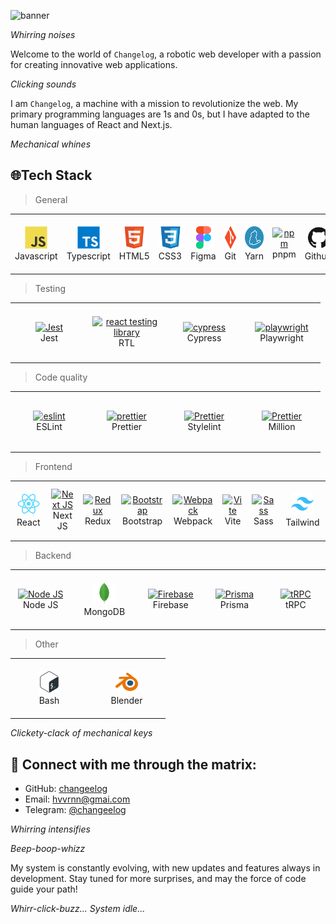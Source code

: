 ![banner](./banner2x.svg)

_Whirring noises_

Welcome to the world of `Changelog`, a robotic web developer with a passion for creating innovative web applications.

_Clicking sounds_

I am `Changelog`, a machine with a mission to revolutionize the web. My primary programming languages are 1s and 0s, but I have adapted to the human languages of React and Next.js.

_Mechanical whines_

## 🌐Tech Stack

> General

<table width="100%">
  <tbody>
    <tr>
      <td align="center" width="110" height="90">
        <a href="https://github.com/Lystrillian#stack">
          <img src="https://raw.githubusercontent.com/devicons/devicon/1119b9f84c0290e0f0b38982099a2bd027a48bf1/icons/javascript/javascript-original.svg" width="36" height="36" alt="javascript" style="max-width: 100%;">
        </a>
        <br>Javascript
      </td>
      <td align="center" width="110" height="90">
        <a href="https://github.com/Lystrillian#stack">
          <img src="https://raw.githubusercontent.com/devicons/devicon/1119b9f84c0290e0f0b38982099a2bd027a48bf1/icons/typescript/typescript-original.svg" width="36" height="36" alt="typescript" style="max-width: 100%;">
        </a>
        <br>Typescript
      </td>
      <td align="center" width="110" height="90">
        <a href="https://github.com/Lystrillian#stack">
          <img src="https://github.com/devicons/devicon/raw/master/icons/html5/html5-original.svg" width="36" height="36" alt="Html5" style="max-width: 100%;">
        </a>
        <br>HTML5
      </td>
      <td align="center" width="110" height="90">
        <a href="https://github.com/Lystrillian#stack">
          <img src="https://github.com/devicons/devicon/raw/master/icons/css3/css3-original.svg" width="36" height="36" alt="css3" style="max-width: 100%;">
        </a>
        <br>CSS3
      </td>
      <td align="center" width="110" height="90">
        <a href="https://github.com/Lystrillian#stack">
          <img src="https://raw.githubusercontent.com/devicons/devicon/1119b9f84c0290e0f0b38982099a2bd027a48bf1/icons/figma/figma-original.svg" width="36" height="36" alt="figma" style="max-width: 100%;">
        </a>
        <br>Figma
      </td>
      <td align="center" width="110" height="90">
        <a href="https://github.com/Lystrillian#stack">
          <img src="https://raw.githubusercontent.com/devicons/devicon/1119b9f84c0290e0f0b38982099a2bd027a48bf1/icons/git/git-original.svg" width="36" height="36" alt="git" style="max-width: 100%;">
        </a>
        <br>Git
      </td>
      <td align="center" width="110" height="90">
        <a href="https://github.com/Lystrillian#stack">
          <img src="https://raw.githubusercontent.com/devicons/devicon/1119b9f84c0290e0f0b38982099a2bd027a48bf1/icons/yarn/yarn-original.svg" width="36" height="36" alt="yarn" style="max-width: 100%;">
        </a>
        <br>Yarn
      </td>
      <td align="center" width="110" height="90">
        <a href="https://github.com/Lystrillian#stack">
          <img src="https://encrypted-tbn0.gstatic.com/images?q=tbn:ANd9GcQADL_7ZFCLCN1YcGijP-rfWud-67vqHHhOavZWizwWKw&s" width="36" height="36" alt="npm" data-canonical-src="https://brandeps.com/icon-download/N/Npm-icon-vector-05.svg" style="max-width: 100%;">
        </a>
        <br>pnpm
      </td>
      <td align="center" width="110" height="90">
        <a href="https://github.com/Lystrillian#stack">
          <img src="https://github.com/devicons/devicon/raw/master/icons/github/github-original.svg" width="36" height="36" alt="github" style="max-width: 100%;">
        </a>
        <br>Github
      </td>
    </tr>
  </tbody>
</table>

> Testing

<table width="100%">
  <tbody>
    <tr>
      <td align="center" width="110" height="90">
        <a href="https://github.com/Lystrillian#stack">
          <img src="https://camo.githubusercontent.com/2bae65dbfc757f308fb41302f674b5b4dc6d4dea42ecd75fc58fa5cdb0d4befd/68747470733a2f2f6272616e646570732e636f6d2f69636f6e2d646f776e6c6f61642f4a2f4a6573742d69636f6e2d766563746f722d30322e737667" width="36" height="36" alt="Jest" data-canonical-src="https://brandeps.com/icon-download/J/Jest-icon-vector-02.svg" style="max-width: 100%;">
        </a>
        <br>Jest
      </td>
      <td align="center" width="110" height="90">
        <a href="https://github.com/Lystrillian#stack">
          <img src="https://camo.githubusercontent.com/ed0ca1e17c867c37374c70e5dc5ba5d2b6294ff2870d3aba806d38b3bc61efa8/68747470733a2f2f6173736574732e6465766f67726170686963732e636f6d2f70726f6a656374732f74657374696e675f6c6962726172792e706e67" width="36" height="36" alt="react testing library" data-canonical-src="https://assets.devographics.com/projects/testing_library.png" style="max-width: 100%;">
        </a>
        <br>RTL
      </td>
      <td align="center" width="110" height="90">
        <a href="https://github.com/Lystrillian#stack">
          <img src="https://camo.githubusercontent.com/96e2e5247829c64667dd2852ba98c575b40815dd856f7f5525dc39fe5901551d/68747470733a2f2f6272616e646570732e636f6d2f69636f6e2d646f776e6c6f61642f432f437970726573732d69636f6e2d766563746f722d30312e737667" width="36" height="36" alt="cypress" data-canonical-src="https://brandeps.com/icon-download/C/Cypress-icon-vector-01.svg" style="max-width: 100%;">
        </a>
        <br>Cypress
      </td>
      <td align="center" width="110" height="90">
        <a href="https://github.com/Lystrillian#stack">
          <img src="https://camo.githubusercontent.com/600a27b2477ea3fc0969d9fd66dcd4fb347be6846ed182d161a73231486926df/68747470733a2f2f706c61797772696768742e6465762f696d672f706c61797772696768742d6c6f676f2e737667" width="36" height="36" alt="playwright" data-canonical-src="https://playwright.dev/img/playwright-logo.svg" style="max-width: 100%;">
        </a>
        <br>Playwright
      </td>
    </tr>
  </tbody>
</table>

> Code quality

<table width="100%">
  <tbody>
    <tr>
      <td align="center" width="110" height="90">
        <a href="https://github.com/Lystrillian#stack">
          <img src="https://camo.githubusercontent.com/fd4a42ce74013aa14961f63b6f14717277806286c899e1a6a7565b6b2befed6b/68747470733a2f2f6272616e646570732e636f6d2f69636f6e2d646f776e6c6f61642f452f45736c696e742d69636f6e2d766563746f722d30322e737667" width="36" height="36" alt="eslint" data-canonical-src="https://brandeps.com/icon-download/E/Eslint-icon-vector-02.svg" style="max-width: 100%;">
        </a>
        <br>ESLint
      </td>
      <td align="center" width="110" height="90">
        <a href="https://github.com/Lystrillian#stack">
          <img src="https://camo.githubusercontent.com/dad4532cf65827e9b3ce320a9249dda7c8ce505cba4dd514455eb6ca133e5a94/68747470733a2f2f6272616e646570732e636f6d2f69636f6e2d646f776e6c6f61642f502f50726574746965722d69636f6e2d766563746f722d30322e737667" width="36" height="36" alt="prettier" data-canonical-src="https://brandeps.com/icon-download/P/Prettier-icon-vector-02.svg" style="max-width: 100%;">
        </a>
        <br>Prettier
      </td>
      <td align="center" width="110" height="90">
        <a href="https://github.com/Lystrillian#stack">
          <img src="https://camo.githubusercontent.com/18698b8511f5cb79161b369d50361b60e8d417e2bc8e4abddc4843d6c227c0ad/68747470733a2f2f6272616e646570732e636f6d2f6c6f676f2d646f776e6c6f61642f532f5374796c656c696e742d6c6f676f2d766563746f722d30312e737667" width="36" height="36" alt="Prettier" data-canonical-src="https://brandeps.com/logo-download/S/Stylelint-logo-vector-01.svg" style="max-width: 100%;">
        </a>
        <br>Stylelint
      </td>
      <td align="center" width="110" height="90">
        <a href="https://github.com/Lystrillian#stack">
          <img src="https://encrypted-tbn0.gstatic.com/images?q=tbn:ANd9GcTb-Z6cglGPk8gifTFzifkOfDXIy85f_LTBqALlUz3GXdy_IBn3HJzHkVSLqsdfHEBOz1E&usqp=CAU" width="36" height="36" alt="Prettier" data-canonical-src="https://brandeps.com/logo-download/S/Stylelint-logo-vector-01.svg" style="max-width: 100%;">
        </a>
        <br>Million
      </td>
    </tr>
  </tbody>
</table>

> Frontend

<table width="100%">
  <tbody>
    <tr>
      <td align="center" width="110" height="90">
        <a href="https://github.com/Lystrillian#stack">
          <img src="https://github.com/devicons/devicon/raw/master/icons/react/react-original.svg" width="36" height="36" alt="React" style="max-width: 100%;">
        </a>
        <br>React
      </td>
      <td align="center" width="110" height="90">
        <a href="https://github.com/Lystrillian#stack">
          <img src="https://raw.githubusercontent.com/samfromaway/samfromaway/master/.github/images/nextjs.png" width="36" height="36" alt="Next JS" style="max-width: 100%;">
        </a>
        <br>Next JS
      </td>
      <td align="center" width="110" height="90">
        <a href="https://github.com/Lystrillian#stack">
          <img src="https://camo.githubusercontent.com/e67e6d25e9a59468bd73f49610b82807302b289f1283f7b7995edfd821f5110d/68747470733a2f2f63646e2e776f726c64766563746f726c6f676f2e636f6d2f6c6f676f732f72656475782e737667" width="36" height="36" alt="Redux" data-canonical-src="https://cdn.worldvectorlogo.com/logos/redux.svg" style="max-width: 100%;">
        </a>
        <br>Redux
      </td>
      <td align="center" width="110" height="90">
        <a href="https://github.com/Lystrillian#stack">
          <img src="https://camo.githubusercontent.com/d25c4fa975c7996aac3a7983583303df75fd280506e571794ef8b388e7b6d325/68747470733a2f2f63646e2e776f726c64766563746f726c6f676f2e636f6d2f6c6f676f732f626f6f7473747261702d342e737667" width="36" height="36" alt="Bootstrap" data-canonical-src="https://cdn.worldvectorlogo.com/logos/bootstrap-4.svg" style="max-width: 100%;">
        </a>
        <br>Bootstrap
      </td>
      <td align="center" width="110" height="90">
        <a href="https://github.com/Lystrillian#stack">
          <img src="https://camo.githubusercontent.com/174cdebbe5375dbb2205aa135f06799179491827ad4efc83bda55243301a6e82/68747470733a2f2f6272616e646570732e636f6d2f69636f6e2d646f776e6c6f61642f572f5765627061636b2d69636f6e2d766563746f722d30322e737667" width="36" height="36" alt="Webpack" data-canonical-src="https://brandeps.com/icon-download/W/Webpack-icon-vector-02.svg" style="max-width: 100%;">
        </a>
        <br>Webpack
      </td>
      <td align="center" width="110" height="90">
        <a href="https://github.com/Lystrillian#stack">
          <img src="https://camo.githubusercontent.com/2e1efd50b61f26c56e82929d735dce115937350e280abac98641c79d765da27c/68747470733a2f2f766974656a732e6465762f6c6f676f2e737667" width="36" height="36" alt="Vite" data-canonical-src="https://vitejs.dev/logo.svg" style="max-width: 100%;">
        </a>
        <br>Vite
      </td>
      <td align="center" width="110" height="90">
        <a href="https://github.com/Lystrillian#stack">
          <img src="https://camo.githubusercontent.com/3b322c4f87d096c868764a36aea13fd3c6bce8120250b2fa1331587b6289bca1/68747470733a2f2f6272616e646570732e636f6d2f69636f6e2d646f776e6c6f61642f532f536173732d69636f6e2d766563746f722d30342e737667" width="36" height="36" alt="Sass" data-canonical-src="https://brandeps.com/icon-download/S/Sass-icon-vector-04.svg" style="max-width: 100%;">
        </a>
        <br>Sass
      </td>
      <td align="center" width="110" height="90">
        <a href="https://github.com/Lystrillian#stack">
          <img src="https://github.com/devicons/devicon/raw/master/icons/tailwindcss/tailwindcss-original.svg" width="36" height="36" alt="Tailwind" style="max-width: 100%;">
        </a>
        <br>Tailwind
      </td>
    </tr>
  </tbody>
</table>

> Backend

<table width="100%">
  <tbody>
    <tr>
      <td align="center" width="110" height="90">
        <a href="https://github.com/Lystrillian#stack">
          <img src="https://camo.githubusercontent.com/b1682bc4f2a98f3cc9efa5668ffd71cd1ae04ab57a8f2e65a9e3c8529924b61d/68747470733a2f2f6272616e646570732e636f6d2f69636f6e2d646f776e6c6f61642f4e2f4e6f64656a732d69636f6e2d766563746f722d30322e737667" width="36" height="36" alt="Node JS" data-canonical-src="https://brandeps.com/icon-download/N/Nodejs-icon-vector-02.svg" style="max-width: 100%;">
        </a>
        <br>Node JS
      </td>
      <td align="center" width="110" height="90">
        <a href="https://github.com/Lystrillian#stack">
          <img src="https://github.com/devicons/devicon/raw/master/icons/mongodb/mongodb-original.svg" width="36" height="36" alt="Mongo DB" style="max-width: 100%;">
        </a>
        <br>MongoDB
      </td>
      <td align="center" width="110" height="90">
        <a href="https://github.com/Lystrillian#stack">
          <img src="https://camo.githubusercontent.com/6890a7fa5774bed5ea713af0e9438e56de2fe9db2a554231eabe37b1e9c8455d/68747470733a2f2f6272616e646570732e636f6d2f6c6f676f2d646f776e6c6f61642f462f46697265626173652d6c6f676f2d766563746f722d30322e737667" width="36" height="36" alt="Firebase" data-canonical-src="https://brandeps.com/logo-download/F/Firebase-logo-vector-02.svg" style="max-width: 100%;">
        </a>
        <br>Firebase
      </td>
      <td align="center" width="110" height="90">
        <a href="https://github.com/Lystrillian#stack">
          <img src="https://camo.githubusercontent.com/00e67814f05fe35f881dfd9c7f1344144acd6ac8bc52dd04d1dfe9dfedee3e90/68747470733a2f2f6272616e646570732e636f6d2f69636f6e2d646f776e6c6f61642f502f507269736d612d69636f6e2d766563746f722d30312e737667" width="36" height="36" alt="Prisma" data-canonical-src="https://brandeps.com/icon-download/P/Prisma-icon-vector-01.svg" style="max-width: 100%;">
        </a>
        <br>Prisma
      </td>
      <td align="center" width="110" height="90">
        <a href="https://github.com/Lystrillian#stack">
          <img src="https://camo.githubusercontent.com/b1d83c56bf51a464d6a5e85112671ef9e6e2d25fc2216e7a08ad656c7733ad31/68747470733a2f2f747270632e696f2f696d672f6c6f676f2e737667" width="36" height="36" alt="tRPC" data-canonical-src="https://trpc.io/img/logo.svg" style="max-width: 100%;">
        </a>
        <br>tRPC
      </td>
    </tr>
  </tbody>
</table>

> Other

<table width="100%">
  <tbody>
    <td align="center" width="110" height="90">
        <a href="https://github.com/Lystrillian#stack">
          <img src="https://github.com/devicons/devicon/blob/master/icons/bash/bash-original.svg" width="36" height="36" alt="Firebase" data-canonical-src="https://brandeps.com/logo-download/F/Firebase-logo-vector-02.svg" style="max-width: 100%;">
        </a>
        <br>Bash
      </td>
    <td align="center" width="110" height="90">
        <a href="https://github.com/Lystrillian#stack">
          <img src="https://github.com/devicons/devicon/blob/master/icons/blender/blender-original.svg" width="36" height="36" alt="Firebase" data-canonical-src="https://brandeps.com/logo-download/F/Firebase-logo-vector-02.svg" style="max-width: 100%;">
        </a>
        <br>Blender
      </td>
</tbody>
</table>

_Clickety-clack of mechanical keys_

## 🔌 Connect with me through the matrix:

- GitHub: [changeelog](https://github.com/changeelog) 
- Email: [hvvrnn@gmai.com](mailto:hvvrnn@gmai.com)
- Telegram: [@changeelog](https://t.me/changeelog) 

_*Whirring intensifies*_

_Beep_-_boop_-_whizz_

My system is constantly evolving, with new updates and features always in development. Stay tuned for more surprises, and may the force of code guide your path!

_Whirr-click-buzz... System idle..._
